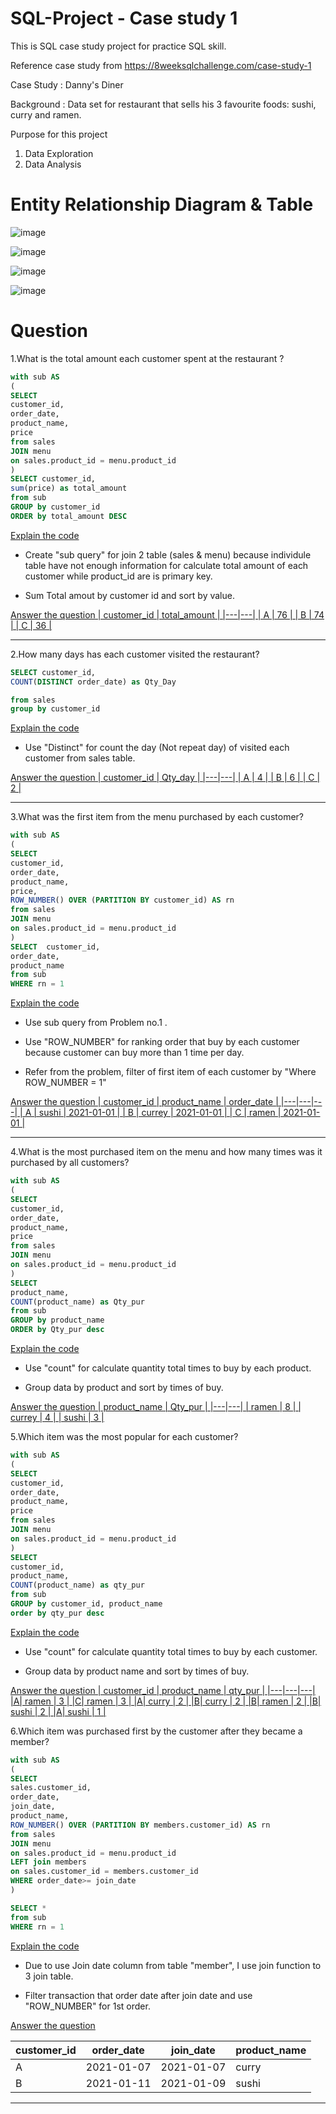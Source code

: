 # SQL-Project - Case study 1
This is SQL case study project for practice SQL skill.

Reference case study from https://8weeksqlchallenge.com/case-study-1

Case Study : Danny's Diner

Background : Data set for restaurant that sells his 3 favourite foods: sushi, curry and ramen.

Purpose for this project
1. Data Exploration
2. Data Analysis

# Entity Relationship Diagram & Table
![image](https://github.com/Chaikungza/SQL-Project/assets/121532457/75f9baf1-9bdd-452a-be49-3ff145dbfbd6)

![image](https://github.com/Chaikungza/SQL-Project/assets/121532457/bfaed5c9-1b41-430d-8ea8-984ce05c5002)

![image](https://github.com/Chaikungza/SQL-Project/assets/121532457/378c2863-3ac3-4534-a463-faeba0c70e58)

![image](https://github.com/Chaikungza/SQL-Project/assets/121532457/5452e12f-eaa5-4218-bb67-5c6c4e7f4d69)

# Question
1.What is the total amount each customer spent at the restaurant ?

```sql
with sub AS
(
SELECT 
customer_id,
order_date,
product_name,
price
from sales
JOIN menu
on sales.product_id = menu.product_id
)
SELECT customer_id,
sum(price) as total_amount
from sub
GROUP by customer_id
ORDER by total_amount DESC
```
<ins>Explain the code<ins>

- Create "sub query" for join 2 table (sales & menu) because individule table have not enough information for calculate total amount of each customer while product_id are is primary key.

- Sum Total amout by customer id and sort by value.

<ins>Answer the question<ins>
| customer_id | total_amount |
|---|---|
| A | 76 |
| B | 74 |
| C | 36 |
________________________________________________________

2.How many days has each customer visited the restaurant?
```sql
SELECT customer_id,
COUNT(DISTINCT order_date) as Qty_Day

from sales
group by customer_id
```
<ins>Explain the code<ins>

- Use "Distinct" for count the day (Not repeat day) of visited each customer from sales table.

<ins>Answer the question<ins> 
| customer_id | Qty_day |
|---|---|
| A | 4 |
| B | 6 |
| C | 2 |
________________________________________________________

3.What was the first item from the menu purchased by each customer?
```sql
with sub AS
(
SELECT 
customer_id,
order_date,
product_name,
price,
ROW_NUMBER() OVER (PARTITION BY customer_id) AS rn
from sales
JOIN menu
on sales.product_id = menu.product_id
)
SELECT  customer_id,
order_date,
product_name
from sub
WHERE rn = 1
```
<ins>Explain the code<ins>

- Use sub query from Problem no.1 .

- Use "ROW_NUMBER" for ranking order that buy by each customer because customer can buy more than 1 time per day.

- Refer from the problem,  filter of first item of each customer by "Where ROW_NUMBER = 1"

<ins>Answer the question<ins>
| customer_id | product_name | order_date |
|---|---|---|
| A | sushi | 2021-01-01 |
| B | currey | 2021-01-01 |
| C | ramen | 2021-01-01 |
________________________________________________________

4.What is the most purchased item on the menu and how many times was it purchased by all customers?
```sql
with sub AS
(
SELECT 
customer_id,
order_date,
product_name,
price
from sales
JOIN menu
on sales.product_id = menu.product_id
)
SELECT 
product_name,
COUNT(product_name) as Qty_pur
from sub
GROUP by product_name
ORDER by Qty_pur desc
```
<ins>Explain the code<ins>

- Use "count" for calculate quantity total times to buy by each product.

- Group data by product and sort by times of buy.

<ins>Answer the question<ins>
| product_name | Qty_pur |
|---|---|
| ramen | 8 |
| currey | 4 |
| sushi | 3 |

5.Which item was the most popular for each customer?
```sql
with sub AS
(
SELECT 
customer_id,
order_date,
product_name,
price
from sales
JOIN menu
on sales.product_id = menu.product_id
)
SELECT
customer_id,
product_name,
COUNT(product_name) as qty_pur
from sub
GROUP by customer_id, product_name
order by qty_pur desc
```

<ins>Explain the code<ins>

- Use "count" for calculate quantity total times to buy by each customer.

- Group data by product name and sort by times of buy.

<ins>Answer the question<ins>
| customer_id | product_name | qty_pur |
|---|---|---|
|A| ramen | 3 |
|C| ramen | 3 |
|A| curry | 2 |
|B| curry | 2 |
|B| ramen | 2 |
|B| sushi | 2 |
|A| sushi | 1 |

6.Which item was purchased first by the customer after they became a member?
```sql
with sub AS
(
SELECT 
sales.customer_id,
order_date,
join_date,
product_name,
ROW_NUMBER() OVER (PARTITION BY members.customer_id) AS rn  
from sales
JOIN menu
on sales.product_id = menu.product_id
LEFT join members
on sales.customer_id = members.customer_id
WHERE order_date>= join_date  
)

SELECT *
from sub
WHERE rn = 1
```

<ins>Explain the code<ins>

- Due to use Join date column from table "member", I use join function to 3 join table.

- Filter transaction that order date after join date and use "ROW_NUMBER" for 1st order.

<ins>Answer the question<ins>

| customer_id | order_date | join_date | product_name |
|---|---|---|---|
| A | 2021-01-07 | 2021-01-07 | curry |
| B | 2021-01-11 | 2021-01-09 | sushi |

________________________________________________________
